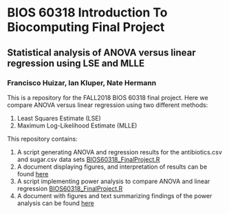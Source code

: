 # BIOS 60318 Introduction To Biocomputing Final Project
## Statistical analysis of ANOVA versus linear regression using LSE and MLLE
### Francisco Huizar, Ian Kluper, Nate Hermann

This is a repository for the FALL2018 BIOS 60318 final project.
Here we compare ANOVA versus linear regression using two different methods:
1. Least Squares Estimate (LSE)
2. Maximum Log-Likelihood Estimate (MLLE)

This repository contains:
1. A script generating ANOVA and regression results for the antibiotics.csv and sugar.csv data sets [BIOS60318_FinalProject.R](https://github.com/fjhuizar/biocomputing_StatsGroupProject/blob/master/RCode/BIOS60318_FinalProject.R)
2. A document displaying figures, and interpretation of results can be found [here](https://github.com/fjhuizar/biocomputing_StatsGroupProject/blob/master/WriteUps/BIOS60318-FinalProject-Writeup.pdf)
3. A script implementing power analysis to compare ANOVA and linear regression [BIOS60318_FinalProject.R](https://github.com/fjhuizar/biocomputing_StatsGroupProject/blob/master/RCode/BIOS60318_FinalProject.R)
4. A document with figures and text summarizing findings of the power analysis can be found [here](https://github.com/fjhuizar/biocomputing_StatsGroupProject/blob/master/WriteUps/BIOS60318-FinalProject-Writeup.pdf)

